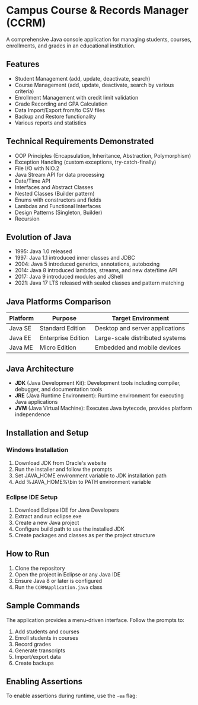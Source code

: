 # Campus Course & Records Manager (CCRM)

A comprehensive Java console application for managing students, courses, enrollments, and grades in an educational institution.

## Features

- Student Management (add, update, deactivate, search)
- Course Management (add, update, deactivate, search by various criteria)
- Enrollment Management with credit limit validation
- Grade Recording and GPA Calculation
- Data Import/Export from/to CSV files
- Backup and Restore functionality
- Various reports and statistics

## Technical Requirements Demonstrated

- OOP Principles (Encapsulation, Inheritance, Abstraction, Polymorphism)
- Exception Handling (custom exceptions, try-catch-finally)
- File I/O with NIO.2
- Java Stream API for data processing
- Date/Time API
- Interfaces and Abstract Classes
- Nested Classes (Builder pattern)
- Enums with constructors and fields
- Lambdas and Functional Interfaces
- Design Patterns (Singleton, Builder)
- Recursion

## Evolution of Java

- 1995: Java 1.0 released
- 1997: Java 1.1 introduced inner classes and JDBC
- 2004: Java 5 introduced generics, annotations, autoboxing
- 2014: Java 8 introduced lambdas, streams, and new date/time API
- 2017: Java 9 introduced modules and JShell
- 2021: Java 17 LTS released with sealed classes and pattern matching

## Java Platforms Comparison

| Platform | Purpose | Target Environment |
|----------|---------|-------------------|
| Java SE | Standard Edition | Desktop and server applications |
| Java EE | Enterprise Edition | Large-scale distributed systems |
| Java ME | Micro Edition | Embedded and mobile devices |

## Java Architecture

- **JDK** (Java Development Kit): Development tools including compiler, debugger, and documentation tools
- **JRE** (Java Runtime Environment): Runtime environment for executing Java applications
- **JVM** (Java Virtual Machine): Executes Java bytecode, provides platform independence

## Installation and Setup

### Windows Installation

1. Download JDK from Oracle's website
2. Run the installer and follow the prompts
3. Set JAVA_HOME environment variable to JDK installation path
4. Add %JAVA_HOME%\bin to PATH environment variable

### Eclipse IDE Setup

1. Download Eclipse IDE for Java Developers
2. Extract and run eclipse.exe
3. Create a new Java project
4. Configure build path to use the installed JDK
5. Create packages and classes as per the project structure

## How to Run

1. Clone the repository
2. Open the project in Eclipse or any Java IDE
3. Ensure Java 8 or later is configured
4. Run the `CCRMApplication.java` class

## Sample Commands

The application provides a menu-driven interface. Follow the prompts to:

1. Add students and courses
2. Enroll students in courses
3. Record grades
4. Generate transcripts
5. Import/export data
6. Create backups

## Enabling Assertions

To enable assertions during runtime, use the `-ea` flag:
